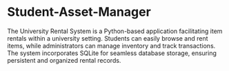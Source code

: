 # Student-Asset-Manager
The University Rental System is a Python-based application facilitating item rentals within a university setting. Students can easily browse and rent items, while administrators can manage inventory and track transactions. The system incorporates SQLite for seamless database storage, ensuring persistent and organized rental records.
